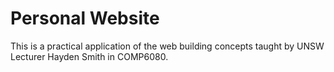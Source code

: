 # Personal Website

This is a practical application of the web building concepts taught by UNSW Lecturer Hayden Smith in COMP6080.
